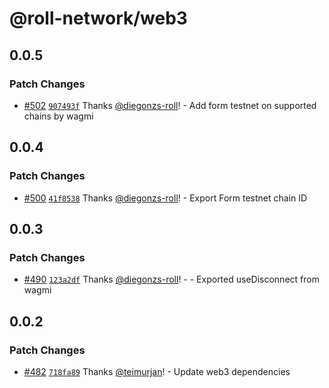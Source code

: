 # @roll-network/web3

## 0.0.5

### Patch Changes

- [#502](https://github.com/roll-network/tryrolljs/pull/502) [`907493f`](https://github.com/roll-network/tryrolljs/commit/907493f10eb85c8501f7ff66a3ecf82538cff913) Thanks [@diegonzs-roll](https://github.com/diegonzs-roll)! - Add form testnet on supported chains by wagmi

## 0.0.4

### Patch Changes

- [#500](https://github.com/roll-network/tryrolljs/pull/500) [`41f8538`](https://github.com/roll-network/tryrolljs/commit/41f85388a97e403105922ced089b0684a3d8b085) Thanks [@diegonzs-roll](https://github.com/diegonzs-roll)! - Export Form testnet chain ID

## 0.0.3

### Patch Changes

- [#490](https://github.com/roll-network/tryrolljs/pull/490) [`123a2df`](https://github.com/roll-network/tryrolljs/commit/123a2df0594038470e43e81a9f5a4707ac5e82c1) Thanks [@diegonzs-roll](https://github.com/diegonzs-roll)! - - Exported useDisconnect from wagmi

## 0.0.2

### Patch Changes

- [#482](https://github.com/roll-network/tryrolljs/pull/482) [`718fa89`](https://github.com/roll-network/tryrolljs/commit/718fa89ef352baf046b0bae43d5cdc6c11f74437) Thanks [@teimurjan](https://github.com/teimurjan)! - Update web3 dependencies
